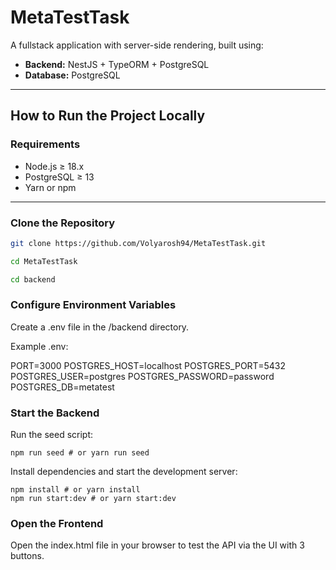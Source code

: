 # MetaTestTask

A fullstack application with server-side rendering, built using:
- **Backend:** NestJS + TypeORM + PostgreSQL
- **Database:** PostgreSQL

---

## How to Run the Project Locally

### Requirements

- Node.js ≥ 18.x
- PostgreSQL ≥ 13
- Yarn or npm

---

### Clone the Repository

```bash
git clone https://github.com/Volyarosh94/MetaTestTask.git

cd MetaTestTask

cd backend
```

### Configure Environment Variables
Create a .env file in the /backend directory.

Example .env:

PORT=3000
POSTGRES_HOST=localhost
POSTGRES_PORT=5432
POSTGRES_USER=postgres
POSTGRES_PASSWORD=password
POSTGRES_DB=metatest

### Start the Backend

Run the seed script:

```agsl
npm run seed # or yarn run seed

```

Install dependencies and start the development server:

```agsl
npm install # or yarn install
npm run start:dev # or yarn start:dev
```

### Open the Frontend
Open the index.html file in your browser to test the API via the UI with 3 buttons.



